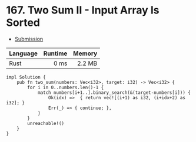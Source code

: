 # 167. Two Sum II - Input Array Is Sorted
- [Submission](https://leetcode.com/submissions/detail/1256050192/)

| Language | Runtime | Memory |
| :-       |       -:|      -:|
| Rust | 0 ms | 2.2 MB |
```
impl Solution {
    pub fn two_sum(numbers: Vec<i32>, target: i32) -> Vec<i32> {
        for i in 0..numbers.len()-1 {
            match numbers[i+1..].binary_search(&(target-numbers[i])) {
                Ok(idx) =>  { return vec![(i+1) as i32, (i+idx+2) as i32]; }
                Err(_) => { continue; },
            }
        }
        unreachable!()
    }
}
```
